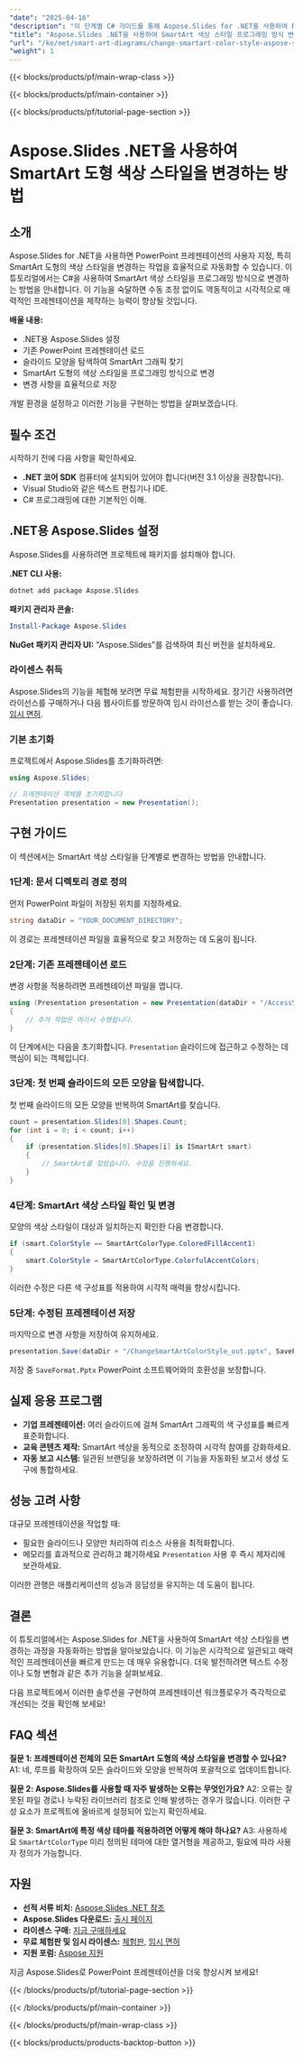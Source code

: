 ```yaml
---
"date": "2025-04-16"
"description": "이 단계별 C# 가이드를 통해 Aspose.Slides for .NET을 사용하여 PowerPoint 프레젠테이션에서 SmartArt 도형의 색상 스타일을 변경하는 방법을 알아보세요."
"title": "Aspose.Slides .NET을 사용하여 SmartArt 색상 스타일 프로그래밍 방식 변경"
"url": "/ko/net/smart-art-diagrams/change-smartart-color-style-aspose-slides-net/"
"weight": 1
---
```


{{< blocks/products/pf/main-wrap-class >}}

{{< blocks/products/pf/main-container >}}

{{< blocks/products/pf/tutorial-page-section >}}
# Aspose.Slides .NET을 사용하여 SmartArt 도형 색상 스타일을 변경하는 방법

## 소개

Aspose.Slides for .NET을 사용하면 PowerPoint 프레젠테이션의 사용자 지정, 특히 SmartArt 도형의 색상 스타일을 변경하는 작업을 효율적으로 자동화할 수 있습니다. 이 튜토리얼에서는 C#을 사용하여 SmartArt 색상 스타일을 프로그래밍 방식으로 변경하는 방법을 안내합니다. 이 기능을 숙달하면 수동 조정 없이도 역동적이고 시각적으로 매력적인 프레젠테이션을 제작하는 능력이 향상될 것입니다.

**배울 내용:**
- .NET용 Aspose.Slides 설정
- 기존 PowerPoint 프레젠테이션 로드
- 슬라이드 모양을 탐색하여 SmartArt 그래픽 찾기
- SmartArt 도형의 색상 스타일을 프로그래밍 방식으로 변경
- 변경 사항을 효율적으로 저장

개발 환경을 설정하고 이러한 기능을 구현하는 방법을 살펴보겠습니다.

## 필수 조건

시작하기 전에 다음 사항을 확인하세요.
- **.NET 코어 SDK** 컴퓨터에 설치되어 있어야 합니다(버전 3.1 이상을 권장합니다).
- Visual Studio와 같은 텍스트 편집기나 IDE.
- C# 프로그래밍에 대한 기본적인 이해.

## .NET용 Aspose.Slides 설정

Aspose.Slides를 사용하려면 프로젝트에 패키지를 설치해야 합니다.

**.NET CLI 사용:**
```bash
dotnet add package Aspose.Slides
```

**패키지 관리자 콘솔:**
```powershell
Install-Package Aspose.Slides
```

**NuGet 패키지 관리자 UI:**
"Aspose.Slides"를 검색하여 최신 버전을 설치하세요.

### 라이센스 취득

Aspose.Slides의 기능을 체험해 보려면 무료 체험판을 시작하세요. 장기간 사용하려면 라이선스를 구매하거나 다음 웹사이트를 방문하여 임시 라이선스를 받는 것이 좋습니다. [임시 면허](https://purchase.aspose.com/temporary-license/).

### 기본 초기화

프로젝트에서 Aspose.Slides를 초기화하려면:

```csharp
using Aspose.Slides;

// 프레젠테이션 객체를 초기화합니다
Presentation presentation = new Presentation();
```

## 구현 가이드

이 섹션에서는 SmartArt 색상 스타일을 단계별로 변경하는 방법을 안내합니다.

### 1단계: 문서 디렉토리 경로 정의

먼저 PowerPoint 파일이 저장된 위치를 지정하세요.

```csharp
string dataDir = "YOUR_DOCUMENT_DIRECTORY";
```

이 경로는 프레젠테이션 파일을 효율적으로 찾고 저장하는 데 도움이 됩니다.

### 2단계: 기존 프레젠테이션 로드

변경 사항을 적용하려면 프레젠테이션 파일을 엽니다.

```csharp
using (Presentation presentation = new Presentation(dataDir + "/AccessSmartArtShape.pptx"))
{
    // 추가 작업은 여기서 수행됩니다.
}
```

이 단계에서는 다음을 초기화합니다. `Presentation` 슬라이드에 접근하고 수정하는 데 핵심이 되는 객체입니다.

### 3단계: 첫 번째 슬라이드의 모든 모양을 탐색합니다.

첫 번째 슬라이드의 모든 모양을 반복하여 SmartArt를 찾습니다.

```csharp
count = presentation.Slides[0].Shapes.Count;
for (int i = 0; i < count; i++)
{
    if (presentation.Slides[0].Shapes[i] is ISmartArt smart)
    {
        // SmartArt를 찾았습니다. 수정을 진행하세요.
    }
}
```

### 4단계: SmartArt 색상 스타일 확인 및 변경

모양의 색상 스타일이 대상과 일치하는지 확인한 다음 변경합니다.

```csharp
if (smart.ColorStyle == SmartArtColorType.ColoredFillAccent1)
{
    smart.ColorStyle = SmartArtColorType.ColorfulAccentColors;
}
```

이러한 수정은 다른 색 구성표를 적용하여 시각적 매력을 향상시킵니다.

### 5단계: 수정된 프레젠테이션 저장

마지막으로 변경 사항을 저장하여 유지하세요.

```csharp
presentation.Save(dataDir + "/ChangeSmartArtColorStyle_out.pptx", SaveFormat.Pptx);
```

저장 중 `SaveFormat.Pptx` PowerPoint 소프트웨어와의 호환성을 보장합니다.

## 실제 응용 프로그램

- **기업 프레젠테이션:** 여러 슬라이드에 걸쳐 SmartArt 그래픽의 색 구성표를 빠르게 표준화합니다.
- **교육 콘텐츠 제작:** SmartArt 색상을 동적으로 조정하여 시각적 참여를 강화하세요.
- **자동 보고 시스템:** 일관된 브랜딩을 보장하려면 이 기능을 자동화된 보고서 생성 도구에 통합하세요.

## 성능 고려 사항

대규모 프레젠테이션을 작업할 때:
- 필요한 슬라이드나 모양만 처리하여 리소스 사용을 최적화합니다.
- 메모리를 효과적으로 관리하고 폐기하세요 `Presentation` 사용 후 즉시 제자리에 보관하세요.

이러한 관행은 애플리케이션의 성능과 응답성을 유지하는 데 도움이 됩니다.

## 결론

이 튜토리얼에서는 Aspose.Slides for .NET을 사용하여 SmartArt 색상 스타일을 변경하는 과정을 자동화하는 방법을 알아보았습니다. 이 기능은 시각적으로 일관되고 매력적인 프레젠테이션을 빠르게 만드는 데 매우 유용합니다. 더욱 발전하려면 텍스트 수정이나 도형 변형과 같은 추가 기능을 살펴보세요.

다음 프로젝트에서 이러한 솔루션을 구현하여 프레젠테이션 워크플로우가 즉각적으로 개선되는 것을 확인해 보세요!

## FAQ 섹션

**질문 1: 프레젠테이션 전체의 모든 SmartArt 도형의 색상 스타일을 변경할 수 있나요?**
A1: 네, 루프를 확장하여 모든 슬라이드와 모양을 반복하여 포괄적으로 업데이트합니다.

**질문 2: Aspose.Slides를 사용할 때 자주 발생하는 오류는 무엇인가요?**
A2: 오류는 잘못된 파일 경로나 누락된 라이브러리 참조로 인해 발생하는 경우가 많습니다. 이러한 구성 요소가 프로젝트에 올바르게 설정되어 있는지 확인하세요.

**질문 3: SmartArt에 특정 색상 테마를 적용하려면 어떻게 해야 하나요?**
A3: 사용하세요 `SmartArtColorType` 미리 정의된 테마에 대한 열거형을 제공하고, 필요에 따라 사용자 정의가 가능합니다.

## 자원

- **선적 서류 비치:** [Aspose.Slides .NET 참조](https://reference.aspose.com/slides/net/)
- **Aspose.Slides 다운로드:** [출시 페이지](https://releases.aspose.com/slides/net/)
- **라이센스 구매:** [지금 구매하세요](https://purchase.aspose.com/buy)
- **무료 체험판 및 임시 라이센스:** [체험판](https://releases.aspose.com/slides/net/), [임시 면허](https://purchase.aspose.com/temporary-license/)
- **지원 포럼:** [Aspose 지원](https://forum.aspose.com/c/slides/11)

지금 Aspose.Slides로 PowerPoint 프레젠테이션을 더욱 향상시켜 보세요!

{{< /blocks/products/pf/tutorial-page-section >}}

{{< /blocks/products/pf/main-container >}}

{{< /blocks/products/pf/main-wrap-class >}}

{{< blocks/products/products-backtop-button >}}